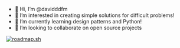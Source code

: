 - 👋 Hi, I’m @davidddfm
- 👀 I’m interested in creating simple solutions for difficult problems!
- 🌱 I’m currently learning design patterns and Python!
- 💞️ I’m looking to collaborate on open source projects

[![roadmap.sh](https://roadmap.sh/card/tall/6689c85e501413692baddbc9?variant=dark&roadmaps=backend)](https://roadmap.sh)
